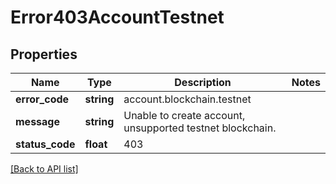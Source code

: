# Error403AccountTestnet

## Properties

Name | Type | Description | Notes
------------ | ------------- | ------------- | -------------
**error_code** | **string** | account.blockchain.testnet |
**message** | **string** | Unable to create account, unsupported testnet blockchain. |
**status_code** | **float** | 403 |

[[Back to API list]](../../README.md#api-endpoints)
